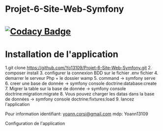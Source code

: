# Projet-6-Site-Web-Symfony
# [![Codacy Badge](https://app.codacy.com/project/badge/Grade/e5c6f67390da4db99cccb5f9a1ee3d9b)](https://www.codacy.com/gh/Yo13109/Projet-6-Site-Web-Symfony/dashboard?utm_source=github.com&amp;utm_medium=referral&amp;utm_content=Yo13109/Projet-6-Site-Web-Symfony&amp;utm_campaign=Badge_Grade)

# Installation de l'application


 1.git clone https://github.com/Yo13109/Projet-6-Site-Web-Symfony.git
 2. composer install
 3. configurer la connexion BDD sur le fichier .env fichier
 4. demarrer le serveur Php +  le dossier wamp 
 5. command -> symfony serve
 6. creer une base de donnée -> symfony console doctrine:database:create
 7. Migrer la table sur la base de donnée -> symfony console doctrine:migration:migrate
 8. Vous pouvez charger les datas dans la base de données -> symfony console doctrine:fixtures:load
 9. lancez l'application

 Pour information identifiant: yoann.corsi@gmail.com mdp: Yoann13109






 Configuration de l'application